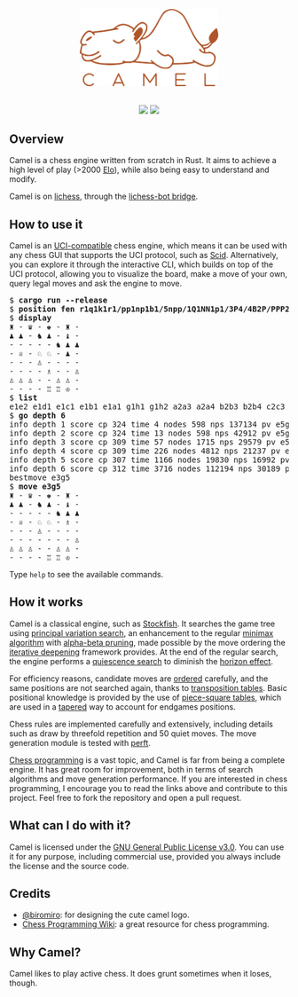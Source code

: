 <div align="center">
<img src="readme_assets/camel.svg" width="250">
<br>
<br>

[![](https://img.shields.io/github/actions/workflow/status/bdmendes/camel/rust.yml?style=for-the-badge)](https://github.com/bdmendes/camel/actions)
[![](https://img.shields.io/github/v/release/bdmendes/camel?style=for-the-badge)](https://github.com/bdmendes/camel/releases)

</div>

## Overview

Camel is a chess engine written from scratch in Rust. It aims to achieve a high level of play (>2000 [Elo](https://en.wikipedia.org/wiki/Elo_rating_system)), while also being easy to understand and modify.

Camel is on [lichess](https://lichess.org/@/camel_bot), through the [lichess-bot bridge](https://github.com/lichess-bot-devs/lichess-bot).

## How to use it

Camel is an [UCI-compatible](https://backscattering.de/chess/uci/) chess engine, which means it can be used with any chess GUI that supports the UCI protocol, such as [Scid](https://flathub.org/apps/details/io.github.benini.scid). Alternatively, you can explore it through the interactive CLI, which builds on top of the UCI protocol, allowing you to visualize the board, make a move of your own, query legal moves and ask the engine to move.

<pre>
$ <b>cargo run --release</b>
$ <b>position fen r1q1k1r1/pp1np1b1/5npp/1Q1NN1p1/3P4/4B2P/PPP2PP1/4RRK1 w q - 3 16</b>
$ <b>display</b>
♜ - ♛ - ♚ - ♜ - 
♟ ♟ - ♞ ♟ - ♝ - 
- - - - - ♞ ♟ ♟ 
- ♕ - ♘ ♘ - ♟ - 
- - - ♙ - - - - 
- - - - ♗ - - ♙ 
♙ ♙ ♙ - - ♙ ♙ - 
- - - - ♖ ♖ ♔ - 
$ <b>list</b>
e1e2 e1d1 e1c1 e1b1 e1a1 g1h1 g1h2 a2a3 a2a4 b2b3 b2b4 c2c3 c2c4 f2f3 f2f4 g2g3 g2g4 e3f4 e3g5 e3d2 e3c1 h3h4 b5b6 b5b7 b5b4 b5b3 b5a5 b5c5 b5a6 b5c6 b5d7 b5a4 b5c4 b5d3 b5e2 d5c7 d5e7 d5c3 d5b6 d5b4 d5f6 d5f4 e5d7 e5f7 e5d3 e5f3 e5c6 e5c4 e5g6 e5g4
$ <b>go depth 6</b>
info depth 1 score cp 324 time 4 nodes 598 nps 137134 pv e5g6
info depth 2 score cp 324 time 13 nodes 598 nps 42912 pv e5g6 e7e6
info depth 3 score cp 309 time 57 nodes 1715 nps 29579 pv e5g6 e7e6 g6e7
info depth 4 score cp 309 time 226 nodes 4812 nps 21237 pv e5g6 e7e6 g6e7 a7a6
info depth 5 score cp 307 time 1166 nodes 19830 nps 16992 pv e5g6 e7e6 g6e7 a7a6 b5d3
info depth 6 score cp 312 time 3716 nodes 112194 nps 30189 pv e3g5 h6g5 e5d7 f6d7 d5e7 g7d4
bestmove e3g5
$ <b>move e3g5</b>
♜ - ♛ - ♚ - ♜ - 
♟ ♟ - ♞ ♟ - ♝ - 
- - - - - ♞ ♟ ♟ 
- ♕ - ♘ ♘ - ♗ - 
- - - ♙ - - - - 
- - - - - - - ♙ 
♙ ♙ ♙ - - ♙ ♙ - 
- - - - ♖ ♖ ♔ - 
</pre>

Type `help` to see the available commands.

## How it works

Camel is a classical engine, such as [Stockfish](https://stockfishchess.org/). It searches the game tree using [principal variation search](https://www.chessprogramming.org/Principal_Variation_Search), an enhancement to the regular [minimax algorithm](https://en.wikipedia.org/wiki/Minimax) with [alpha-beta pruning](https://en.wikipedia.org/wiki/Alpha%E2%80%93beta_pruning), made possible by the move ordering the [iterative deepening](https://www.chessprogramming.org/Iterative_Deepening) framework provides. At the end of the regular search, the engine performs a [quiescence search](https://www.chessprogramming.org/Quiescence_Search) to diminish the [horizon effect](https://www.chessprogramming.org/Horizon_Effect).

For efficiency reasons, candidate moves are [ordered](https://www.chessprogramming.org/Move_Ordering) carefully, and the same positions are not searched again, thanks to [transposition tables](https://www.chessprogramming.org/Transposition_Table). Basic positional knowledge is provided by the use of [piece-square tables](https://www.chessprogramming.org/Piece-Square_Tables), which are used in a [tapered](https://www.chessprogramming.org/Tapered_Eval) way to account for endgames positions.

Chess rules are implemented carefully and extensively, including details such as draw by threefold repetition and 50 quiet moves. The move generation module is tested with [perft](https://www.chessprogramming.org/Perft).

[Chess programming](https://www.chessprogramming.org/Main_Page) is a vast topic, and Camel is far from being a complete engine. It has great room for improvement, both in terms of search algorithms and move generation performance. If you are interested in chess programming, I encourage you to read the links above and contribute to this project. Feel free to fork the repository and open a pull request.

## What can I do with it?

Camel is licensed under the [GNU General Public License v3.0](./LICENSE.md). You can use it for any purpose, including commercial use, provided you always include the license and the source code.

## Credits

- [@biromiro](https://github.com/biromiro): for designing the cute camel logo.
- [Chess Programming Wiki](https://www.chessprogramming.org/Main_Page): a great resource for chess programming.

## Why Camel?

Camel likes to play active chess. It does grunt sometimes when it loses, though.